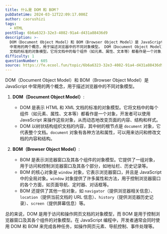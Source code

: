 ```yaml
---
title: 什么是 DOM 和 BOM？
pubDatetime: 2024-03-12T22:09:17.000Z
author: caorushizi
tags:
  - HTML
postSlug: 6b6a6323-32e3-4082-91a4-d431a88436d9
description: >-
  DOM（Document Object Model）和 BOM（Browser Object Model）是 JavaScript
  中常用的两个概念，用于描述浏览器中的不同对象模型。 DOM（Document Object Model）: DOM 是表示 HTML 和 XML
  文档的标准的对象模型。它将文档中的每个组件（如元素、属性、文本等）都看作是一个对象，开发者可以使用 JavaScript 
difficulty: 1
questionNumber: 605
source: https://fe.ecool.fun/topic/6b6a6323-32e3-4082-91a4-d431a88436d9
---
```


DOM（Document Object Model）和 BOM（Browser Object Model）是 JavaScript 中常用的两个概念，用于描述浏览器中的不同对象模型。

1. **DOM（Document Object Model）**:
   - DOM 是表示 HTML 和 XML 文档的标准的对象模型。它将文档中的每个组件（如元素、属性、文本等）都看作是一个对象，开发者可以使用 JavaScript 来操作这些对象，从而动态地改变页面的内容、结构和样式。
   - DOM 以树状结构组织文档的内容，其中树的根节点是 `document` 对象，它代表整个文档。`document` 对象有各种方法和属性，可以用来访问和修改文档的内容和结构。

2. **BOM（Browser Object Model）**:
   - BOM 是表示浏览器窗口及其各个组件的对象模型。它提供了一组对象，用于访问和控制浏览器窗口及其各个部分，如地址栏、历史记录等。
   - BOM 的核心对象是 `window` 对象，它表示浏览器窗口，并且是 JavaScript 中的全局对象。`window` 对象提供了许多属性和方法，用于控制浏览器窗口的各个方面，如页面导航、定时器、对话框等。
   - BOM 还提供了其他一些对象，如 `navigator`（提供浏览器相关信息）、`location`（提供当前文档的 URL 信息）、`history`（提供浏览器历史记录）、`screen`（提供屏幕信息）等。

总的来说，DOM 是用于访问和操作网页文档的对象模型，而 BOM 是用于控制浏览器窗口及其各个组件的对象模型。在 JavaScript 编程中，开发者通常会同时使用 DOM 和 BOM 来完成各种任务，如操作网页元素、导航控制、事件处理等。
